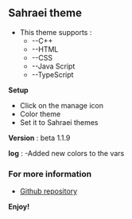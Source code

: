 ## Sahraei theme

* This theme supports : 
   * --C++
   * --HTML
   * --CSS
   * --Java Script
   * --TypeScript

**Setup**
* Click on the manage icon 
* Color theme
* Set it to Sahraei themes


**Version** : 
   beta 1.1.9



 **log** :
    -Added new colors to the vars

### For more information
* [Github repository](https://github.com/Sahraeidev/VSCode-Theme)

**Enjoy!**

